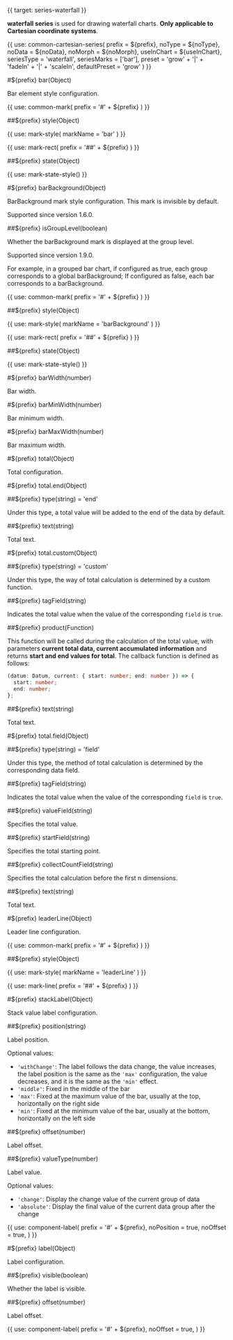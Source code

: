 {{ target: series-waterfall }}

<!-- IWaterfallSeriesSpec -->

**waterfall series** is used for drawing waterfall charts. **Only applicable to Cartesian coordinate systems**.

{{ use: common-cartesian-series(
  prefix = ${prefix},
  noType = ${noType},
  noData = ${noData},
  noMorph = ${noMorph},
  useInChart = ${useInChart},
  seriesType = 'waterfall',
  seriesMarks = ['bar'],
  preset = 'grow' + '|' + 'fadeIn' + '|' + 'scaleIn',
  defaultPreset = 'grow'
) }}

#${prefix} bar(Object)

Bar element style configuration.

{{ use: common-mark(
  prefix = '#' + ${prefix}
) }}

##${prefix} style(Object)

{{ use: mark-style(
  markName = 'bar'
) }}

{{ use: mark-rect(
  prefix = '##' + ${prefix}
) }}

##${prefix} state(Object)

{{ use: mark-state-style() }}

#${prefix} barBackground(Object)

BarBackground mark style configuration. This mark is invisible by default.

Supported since version 1.6.0.

##${prefix} isGroupLevel(boolean)

Whether the barBackground mark is displayed at the group level.

Supported since version 1.9.0.

For example, in a grouped bar chart, if configured as true, each group corresponds to a global barBackground; If configured as false, each bar corresponds to a barBackground.

{{ use: common-mark(
  prefix = '#' + ${prefix}
) }}

##${prefix} style(Object)

{{ use: mark-style(
  markName = 'barBackground'
) }}

{{ use: mark-rect(
  prefix = '##' + ${prefix}
) }}

##${prefix} state(Object)

{{ use: mark-state-style() }}

#${prefix} barWidth(number)

Bar width.

#${prefix} barMinWidth(number)

Bar minimum width.

#${prefix} barMaxWidth(number)

Bar maximum width.

#${prefix} total(Object)

Total configuration.

#${prefix} total.end(Object)

##${prefix} type(string) = 'end'

Under this type, a total value will be added to the end of the data by default.

##${prefix} text(string)

Total text.

#${prefix} total.custom(Object)

##${prefix} type(string) = 'custom'

Under this type, the way of total calculation is determined by a custom function.

##${prefix} tagField(string)

Indicates the total value when the value of the corresponding `field` is `true`.

##${prefix} product(Function)

This function will be called during the calculation of the total value, with parameters **current total data, current accumulated information** and returns **start and end values for total**. The callback function is defined as follows:

```ts
(datum: Datum, current: { start: number; end: number }) => {
  start: number;
  end: number;
};
```

##${prefix} text(string)

Total text.

#${prefix} total.field(Object)

##${prefix} type(string) = 'field'

Under this type, the method of total calculation is determined by the corresponding data field.

##${prefix} tagField(string)

Indicates the total value when the value of the corresponding `field` is `true`.

##${prefix} valueField(string)

Specifies the total value.

##${prefix} startField(string)

Specifies the total starting point.

##${prefix} collectCountField(string)

Specifies the total calculation before the first n dimensions.

##${prefix} text(string)

Total text.

#${prefix} leaderLine(Object)

Leader line configuration.

{{ use: common-mark(
  prefix = '#' + ${prefix}
) }}

##${prefix} style(Object)

{{ use: mark-style(
  markName = 'leaderLine'
) }}

{{ use: mark-line(
  prefix = '##' + ${prefix}
) }}

#${prefix} stackLabel(Object)

Stack value label configuration.

##${prefix} position(string)

Label position.

Optional values:

- `'withChange'`: The label follows the data change, the value increases, the label position is the same as the `'max'` configuration, the value decreases, and it is the same as the `'min'` effect.
- `'middle'`: Fixed in the middle of the bar
- `'max'`: Fixed at the maximum value of the bar, usually at the top, horizontally on the right side
- `'min'`: Fixed at the minimum value of the bar, usually at the bottom, horizontally on the left side

##${prefix} offset(number)

Label offset.

##${prefix} valueType(number)

Label value.

Optional values:

- `'change'`: Display the change value of the current group of data
- `'absolute'`: Display the final value of the current data group after the change

{{ use: component-label(
  prefix = '#' + ${prefix},
  noPosition = true,
  noOffset = true,
) }}

#${prefix} label(Object)

Label configuration.

##${prefix} visible(boolean)

Whether the label is visible.

##${prefix} offset(number)

Label offset.

{{ use: component-label(
  prefix = '#' + ${prefix},
  noOffset = true,
) }}
